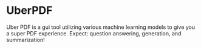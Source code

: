 # UberPDF
Uber PDF is a gui tool utilizing various machine learning models to give you a super PDF experience. Expect: question answering, generation, and summarization! 
